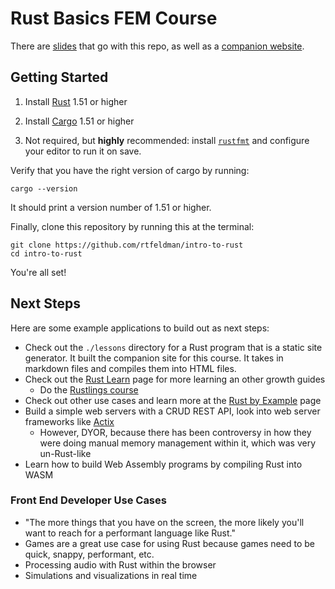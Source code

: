 # Rust Basics FEM Course

There are [slides](https://docs.google.com/presentation/d/1kkTsCrMIVtxYef9T7SV-MWS-nQlnmTniAGaTl6L9Fe4/edit?usp=sharing) that go with this repo, as well as a [companion website](https://rtfeldman-rust-workshop.netlify.app/).

## Getting Started

1. Install [Rust](https://www.rust-lang.org/tools/install) 1.51 or higher

2. Install [Cargo](https://doc.rust-lang.org/cargo/getting-started/installation.html) 1.51 or higher

3. Not required, but **highly** recommended: install [`rustfmt`](https://github.com/rust-lang/rustfmt#on-the-stable-toolchain) and configure your editor to run it on save.

Verify that you have the right version of cargo by running:

```shell
cargo --version
```

It should print a version number of 1.51 or higher.

Finally, clone this repository by running this at the terminal:

```shell
git clone https://github.com/rtfeldman/intro-to-rust
cd intro-to-rust
```

You're all set!

## Next Steps

Here are some example applications to build out as next steps:

- Check out the `./lessons` directory for a Rust program that is a static site generator.  It built the companion site for this course.  It takes in markdown files and compiles them into HTML files.
- Check out the [Rust Learn](https://www.rust-lang.org/learn) page for more learning an other growth guides
  - Do the [Rustlings course](https://github.com/rust-lang/rustlings/)
- Check out other use cases and learn more at the [Rust by Example](https://doc.rust-lang.org/stable/rust-by-example/) page
- Build a simple web servers with a CRUD REST API, look into web server frameworks like [Actix](https://actix.rs/)
  - However, DYOR, because there has been controversy in how they were doing manual memory management within it, which was very un-Rust-like
- Learn how to build Web Assembly programs by compiling Rust into WASM

### Front End Developer Use Cases

- "The more things that you have on the screen, the more likely you'll want to reach for a performant language like Rust."
- Games are a great use case for using Rust because games need to be quick, snappy, performant, etc.
- Processing audio with Rust within the browser
- Simulations and visualizations in real time
